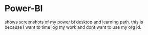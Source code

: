 # Power-BI
shows screenshots of my power bi desktop and learning path. this is because I want to time log my work and dont want to use my org id.
